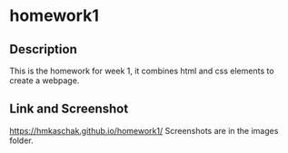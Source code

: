 # homework1

## Description
This is the homework for week 1, it combines html and css elements to create a webpage.

## Link and Screenshot 
https://hmkaschak.github.io/homework1/ 
Screenshots are in the images folder.
